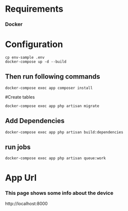 
# Requirements
### Docker



# Configuration 
```
cp env-sample .env
docker-compose up -d --build
```

## Then run following commands
```
docker-compose exec app composer install
```

#Create tables
```
docker-compose exec app php artisan migrate
```
## Add Dependencies
```
docker-compose exec app php artisan build:dependencies
```   

## run jobs
```
docker-compose exec app php artisan queue:work
```
# App Url
### This page shows some info about the device
http://localhost:8000





